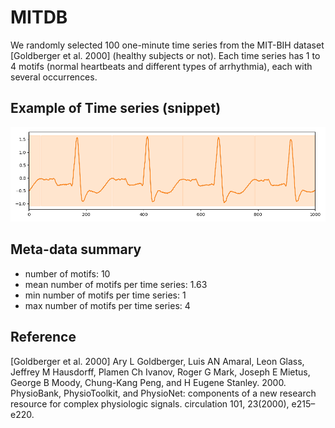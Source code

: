 # MITDB

We randomly selected 100 one-minute time series from the MIT-BIH dataset [Goldberger et al. 2000] (healthy subjects or not). Each time series has 1 to 4 motifs (normal heartbeats and different types of arrhythmia), each with several occurrences.

## Example of Time series (snippet)

![MITDB Example](../../assets/tsExample/mitdb.png "MITDB Example")

## Meta-data summary

- number of motifs: 10
- mean number of motifs per time series: 1.63
- min number of motifs per time series: 1
- max number of motifs per time series: 4


## Reference

[Goldberger et al. 2000] Ary L Goldberger, Luis AN Amaral, Leon Glass, Jeffrey M Hausdorff, Plamen Ch Ivanov, Roger G Mark, Joseph E Mietus, George B Moody, Chung-Kang Peng, and H Eugene Stanley. 2000. PhysioBank, PhysioToolkit, and PhysioNet: components of a new research resource for complex physiologic signals. circulation 101, 23(2000), e215–e220.
